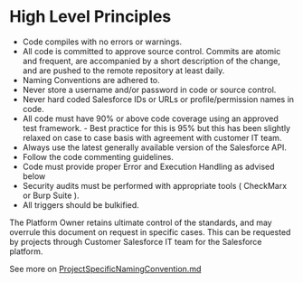 # High Level Principles

- Code compiles with no errors or warnings. 
-   All code is committed to approve source control. Commits are atomic and frequent, are accompanied by a short description of the change, and are pushed to the remote repository at least daily. 
-   Naming Conventions are adhered to. 
-   Never store a username and/or password in code or source control. 
-   Never hard coded Salesforce IDs or URLs or profile/permission names in code. 
-   All code must have 90% or above code coverage using an approved test framework. -   Best practice for this is 95% but this has been slightly relaxed on case to case basis with agreement with customer IT team. 
-   Always use the latest generally available version of the Salesforce API. 
-   Follow the code commenting guidelines. 
-   Code must provide proper Error and Execution Handling as advised below
-   Security audits must be performed with appropriate tools ( CheckMarx or Burp Suite ).
-   All triggers should be bulkified. 

The Platform Owner retains ultimate control of the standards, and may overrule this document on request in specific cases. This can be requested by projects through Customer Salesforce IT team for the Salesforce platform.

See more on [ProjectSpecificNamingConvention.md](https://github.com/ckprajkumar/sfdc/blob/master/ProjectSpecificNamingConvention.md)